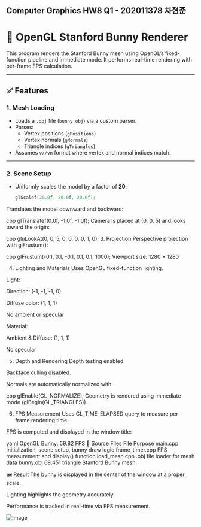 ## Computer Graphics HW8 Q1 - 202011378 차현준

# 🐇 OpenGL Stanford Bunny Renderer

This program renders the Stanford Bunny mesh using OpenGL’s fixed-function pipeline and immediate mode. It performs real-time rendering with per-frame FPS calculation.

---

## ✅ Features

### 1. Mesh Loading

- Loads a `.obj` file (`bunny.obj`) via a custom parser.
- Parses:
  - Vertex positions (`gPositions`)
  - Vertex normals (`gNormals`)
  - Triangle indices (`gTriangles`)
- Assumes `v//vn` format where vertex and normal indices match.

---

### 2. Scene Setup

- Uniformly scales the model by a factor of **20**:
  ```cpp
  glScalef(20.0f, 20.0f, 20.0f);
Translates the model downward and backward:

cpp
glTranslatef(0.0f, -1.0f, -1.0f);
Camera is placed at (0, 0, 5) and looks toward the origin:

cpp
gluLookAt(0, 0, 5, 0, 0, 0, 0, 1, 0);
3. Projection
Perspective projection with glFrustum():

cpp
glFrustum(-0.1, 0.1, -0.1, 0.1, 0.1, 1000);
Viewport size: 1280 × 1280

4. Lighting and Materials
Uses OpenGL fixed-function lighting.

Light:

Direction: (-1, -1, -1, 0)

Diffuse color: (1, 1, 1)

No ambient or specular

Material:

Ambient & Diffuse: (1, 1, 1)

No specular

5. Depth and Rendering
Depth testing enabled.

Backface culling disabled.

Normals are automatically normalized with:

cpp
glEnable(GL_NORMALIZE);
Geometry is rendered using immediate mode (glBegin(GL_TRIANGLES)).

6. FPS Measurement
Uses GL_TIME_ELAPSED query to measure per-frame rendering time.

FPS is computed and displayed in the window title:

yaml
OpenGL Bunny: 59.82 FPS
🔧 Source Files
File	Purpose
main.cpp	Initialization, scene setup, bunny draw logic
frame_timer.cpp	FPS measurement and display() function
load_mesh.cpp	.obj file loader for mesh data
bunny.obj	69,451 triangle Stanford Bunny mesh

🖼️ Result
The bunny is displayed in the center of the window at a proper scale.

Lighting highlights the geometry accurately.

Performance is tracked in real-time via FPS measurement.


![image](https://github.com/user-attachments/assets/9cfc1400-f2ea-43c7-9862-4e6dea7f1d6b)

